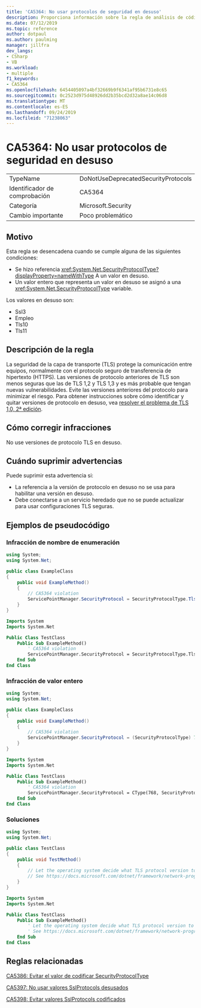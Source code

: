 ```yaml
---
title: 'CA5364: No usar protocolos de seguridad en desuso'
description: Proporciona información sobre la regla de análisis de código CA5364, incluidas las causas, cómo corregir las infracciones y cuándo suprimirlas.
ms.date: 07/12/2019
ms.topic: reference
author: dotpaul
ms.author: paulming
manager: jillfra
dev_langs:
- CSharp
- VB
ms.workload:
- multiple
f1_keywords:
- CA5364
ms.openlocfilehash: 6454405097a4bf32669b9f6341af95b6731e8c65
ms.sourcegitcommit: 0c2523d975d48926dd2b35bcd2d32a8ae14c06d8
ms.translationtype: MT
ms.contentlocale: es-ES
ms.lasthandoff: 09/24/2019
ms.locfileid: "71238063"
---
```

# <a name="ca5364-do-not-use-deprecated-security-protocols"></a>CA5364: No usar protocolos de seguridad en desuso

|||
|-|-|
|TypeName|DoNotUseDeprecatedSecurityProtocols|
|Identificador de comprobación|CA5364|
|Categoría|Microsoft.Security|
|Cambio importante|Poco problemático|

## <a name="cause"></a>Motivo

Esta regla se desencadena cuando se cumple alguna de las siguientes condiciones:
- Se hizo referencia <xref:System.Net.SecurityProtocolType?displayProperty=nameWithType> A un valor en desuso.
- Un valor entero que representa un valor en desuso se asignó a una <xref:System.Net.SecurityProtocolType> variable.

Los valores en desuso son:
- Ssl3
- Empleo
- Tls10
- Tls11

## <a name="rule-description"></a>Descripción de la regla

La seguridad de la capa de transporte (TLS) protege la comunicación entre equipos, normalmente con el protocolo seguro de transferencia de hipertexto (HTTPS). Las versiones de protocolo anteriores de TLS son menos seguras que las de TLS 1,2 y TLS 1,3 y es más probable que tengan nuevas vulnerabilidades. Evite las versiones anteriores del protocolo para minimizar el riesgo. Para obtener instrucciones sobre cómo identificar y quitar versiones de protocolo en desuso, vea [resolver el problema de TLS 1,0, 2ª edición](/security/solving-tls1-problem).

## <a name="how-to-fix-violations"></a>Cómo corregir infracciones

No use versiones de protocolo TLS en desuso.

## <a name="when-to-suppress-warnings"></a>Cuándo suprimir advertencias

Puede suprimir esta advertencia si:
- La referencia a la versión de protocolo en desuso no se usa para habilitar una versión en desuso.
- Debe conectarse a un servicio heredado que no se puede actualizar para usar configuraciones TLS seguras.

## <a name="pseudo-code-examples"></a>Ejemplos de pseudocódigo

### <a name="enumeration-name-violation"></a>Infracción de nombre de enumeración

```csharp
using System;
using System.Net;

public class ExampleClass
{
    public void ExampleMethod()
    {
        // CA5364 violation
        ServicePointManager.SecurityProtocol = SecurityProtocolType.Tls11 | SecurityProtocolType.Tls12;
    }
}
```

```vb
Imports System
Imports System.Net

Public Class TestClass
    Public Sub ExampleMethod()
        ' CA5364 violation
        ServicePointManager.SecurityProtocol = SecurityProtocolType.Tls11 Or SecurityProtocolType.Tls12
    End Sub
End Class
```

### <a name="integer-value-violation"></a>Infracción de valor entero

```csharp
using System;
using System.Net;

public class ExampleClass
{
    public void ExampleMethod()
    {
        // CA5364 violation
        ServicePointManager.SecurityProtocol = (SecurityProtocolType) 768;    // TLS 1.1
    }
}
```

```vb
Imports System
Imports System.Net

Public Class TestClass
    Public Sub ExampleMethod()
        ' CA5364 violation
        ServicePointManager.SecurityProtocol = CType(768, SecurityProtocolType)   ' TLS 1.1
    End Sub
End Class
```

### <a name="solution"></a>Soluciones

```csharp
using System;
using System.Net;

public class TestClass
{
    public void TestMethod()
    {
        // Let the operating system decide what TLS protocol version to use.
        // See https://docs.microsoft.com/dotnet/framework/network-programming/tls
    }
}
```

```vb
Imports System
Imports System.Net

Public Class TestClass
    Public Sub ExampleMethod()
        ' Let the operating system decide what TLS protocol version to use.
        ' See https://docs.microsoft.com/dotnet/framework/network-programming/tls
    End Sub
End Class
```

## <a name="related-rules"></a>Reglas relacionadas

[CA5386: Evitar el valor de codificar SecurityProtocolType](ca5386.md)

[CA5397: No usar valores SslProtocols desusados](ca5397.md)

[CA5398: Evitar valores SslProtocols codificados](ca5398.md)